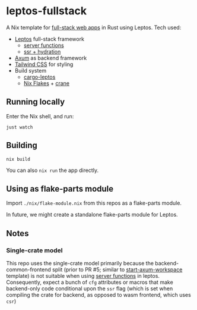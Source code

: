 # leptos-fullstack

A Nix template for [full-stack web apps](https://srid.ca/nojs) in Rust using Leptos. Tech used:

- [Leptos](https://leptos.dev/) full-stack framework 
    - [server functions](https://docs.rs/leptos/latest/leptos/attr.server.html)
    - [ssr + hydration](https://leptos-rs.github.io/leptos/ssr/index.html)
- [Axum](https://github.com/tokio-rs/axum) as backend framework
- [Tailwind CSS](https://tailwindcss.com/) for styling
- Build system
  - [cargo-leptos](https://github.com/leptos-rs/cargo-leptos)
  - [Nix Flakes](https://zero-to-flakes.com/) + [crane](https://github.com/ipetkov/crane)

## Running locally

Enter the Nix shell, and run:

```
just watch
```

## Building

```
nix build
```

You can also `nix run` the app directly.

## Using as flake-parts module

Import `./nix/flake-module.nix` from this repos as a flake-parts module.

In future, we might create a standalone flake-parts module for Leptos.

## Notes

### Single-crate model

This repo uses the single-crate model  primarily because the backend-common-frontend split (prior to PR #5; similar to [start-axum-workspace](https://github.com/leptos-rs/start-axum-workspace) template) is not suitable when using [server functions](https://docs.rs/leptos/latest/leptos/attr.server.html) in leptos. Consequently, expect a bunch of `cfg` attributes or macros that make backend-only code conditional upon the `ssr` flag (which is set when compiling the crate for backend, as opposed to wasm frontend, which uses `csr`)
